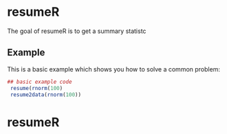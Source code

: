 # resumeR

The goal of resumeR is to get a summary statistc

## Example

This is a basic example which shows you how to solve a common problem:

``` r
## basic example code
 resume(rnorm(100)
 resume2data(rnorm(100))
```
# resumeR

